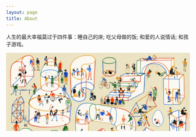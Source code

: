 ```yaml
---
layout: page
title: About
---
```


<p>人生的最大幸福莫过于四件事：睡自己的床; 吃父母做的饭; 和爱的人说情话; 和孩子游戏。</p>
<img src="/assets/hxy.jpg" alt="bella-and-me" style="margin: 0">

